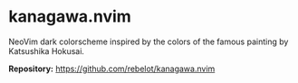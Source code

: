 # kanagawa.nvim

NeoVim dark colorscheme inspired by the colors of the famous painting by Katsushika Hokusai.

**Repository:** <https://github.com/rebelot/kanagawa.nvim>
